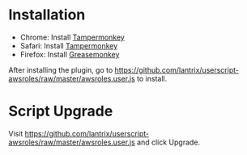 # Installation

 * Chrome: Install [Tampermonkey](https://chrome.google.com/webstore/detail/dhdgffkkebhmkfjojejmpbldmpobfkfo)
 * Safari: Install [Tampermonkey](https://tampermonkey.net/?ext=dhdg&browser=safari)
 * Firefox: Install [Greasemonkey](https://addons.mozilla.org/en-US/firefox/addon/greasemonkey/)

After installing the plugin, go to https://github.com/lantrix/userscript-awsroles/raw/master/awsroles.user.js to install.

# Script Upgrade

Visit https://github.com/lantrix/userscript-awsroles/raw/master/awsroles.user.js and click Upgrade.
